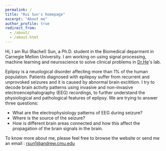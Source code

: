 ```yaml
---
permalink: /
title: "Rui Sun's homepage"
excerpt: "About me"
author_profile: true
redirect_from: 
  - /about/
  - /about.html
---
```


Hi, I am Rui (Rachel) Sun, a Ph.D. student in the Biomedical deparment in Carnegie Mellon University. I am working on using signal processing, machine learning and neuroscience to solve clinical problems in [Dr.He](https://www.cmu.edu/bme/helab/)'s lab. 

 Eplipsy is a neuological disorder affecting more than 1% of the human population. Patients diagnosed with epilepsy suffer from recurrent and unprovoked seizures and it is caused by abnormal brain excitition. I try to decode brain activity patterns using invasive and non-invasive electroencephalography (EEG) recordings, to further understand the physiological and pathological features of eplipsy. We are trying to answer three questions:

* What are the electrophysiology patterns of EEG during seizure?
* Where is the source of the seizure?
* How is different brain areas connected and how this affect the propagation of the brain signals in the brain.

To know more about me, please feel free to browse the website or send me an email : rsun1@andrew.cmu.edu